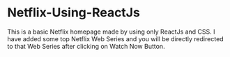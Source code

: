 # Netflix-Using-ReactJs
This is a basic Netflix homepage made by using only ReactJs and CSS.
I have added some top Netflix Web Series and you will be directly redirected to that Web Series after clicking on Watch Now Button.
